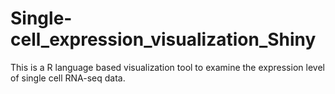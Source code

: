 # Single-cell_expression_visualization_Shiny
This is a R language based visualization tool to examine the expression level of single cell RNA-seq data. 
